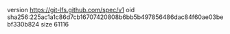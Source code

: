 version https://git-lfs.github.com/spec/v1
oid sha256:225ac1a1c86d7cb16707420808b6bb5b497856486dac84f60ae03bebf330b824
size 61116
